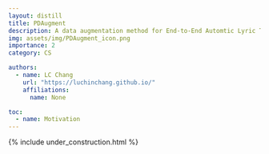 ```yaml
---
layout: distill
title: PDAugment
description: A data augmentation method for End-to-End Automtic Lyric Transcription Systems
img: assets/img/PDAugment_icon.png
importance: 2
category: CS

authors:
  - name: LC Chang
    url: "https://luchinchang.github.io/"
    affiliations:
      name: None

toc:
  - name: Motivation
---
```

{% include under_construction.html %}